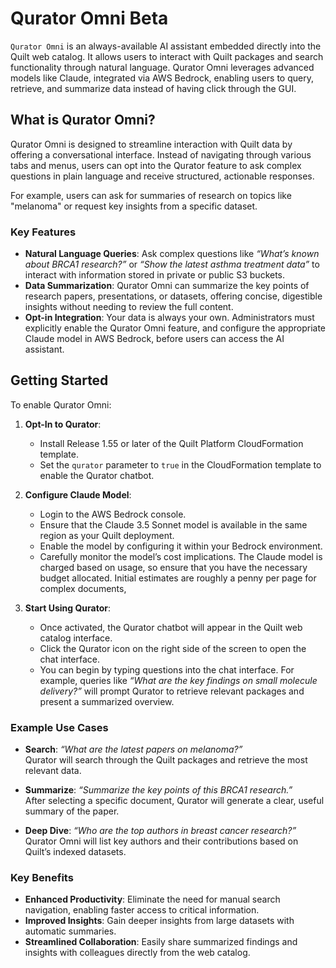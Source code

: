 # Qurator Omni Beta

`Qurator Omni` is an always-available AI assistant embedded directly into the
Quilt web catalog. It allows users to interact with Quilt packages and search
functionality through natural language. Qurator Omni leverages advanced models
like Claude, integrated via AWS Bedrock, enabling users to query, retrieve, and
summarize data instead of having click through the GUI.

## What is Qurator Omni?

Qurator Omni is designed to streamline interaction with Quilt data by offering
a conversational interface. Instead of navigating through various tabs and
menus, users can opt into the Qurator feature to ask complex questions in plain
language and receive structured, actionable responses.

For example, users can ask for summaries of research on topics like "melanoma"
or request key insights from a specific dataset.

### Key Features

- **Natural Language Queries**: Ask complex questions like _“What’s known about
  BRCA1 research?”_ or _“Show the latest asthma treatment data”_ to interact
  with information stored in private or public S3 buckets.
- **Data Summarization**: Qurator Omni can summarize the key points of research
  papers, presentations, or datasets, offering concise, digestible insights
  without needing to review the full content.
- **Opt-in Integration**: Your data is always your own. Administrators must
  explicitly enable the Qurator Omni feature, and configure the appropriate
  Claude model in AWS Bedrock, before users can access the AI assistant.

## Getting Started

To enable Qurator Omni:

1. **Opt-In to Qurator**:  
   - Install Release 1.55 or later of the Quilt Platform CloudFormation template.
   - Set the `qurator` parameter to `true` in the CloudFormation template to
     enable the Qurator chatbot.

2. **Configure Claude Model**:  
   - Login to the AWS Bedrock console.
   - Ensure that the Claude 3.5 Sonnet model is available in the same region as
     your Quilt deployment.
   - Enable the model by configuring it within your Bedrock environment.
   - Carefully monitor the model’s cost implications. The Claude model is
     charged based on usage, so ensure that you have the necessary budget
     allocated. Initial estimates are roughly a penny per page for complex documents,

3. **Start Using Qurator**:  
   - Once activated, the Qurator chatbot will appear in the Quilt web catalog
     interface.
   - Click the Qurator icon on the right side of the screen to open the chat
     interface.
   - You can begin by typing questions into the chat interface. For example,
     queries like _“What are the key findings on small molecule delivery?”_ will
     prompt Qurator to retrieve relevant packages and present a summarized
     overview.

### Example Use Cases

- **Search**: _“What are the latest papers on melanoma?”_  
  Qurator will search through the Quilt packages and retrieve the most relevant
  data.
  
- **Summarize**: _“Summarize the key points of this BRCA1 research.”_  
  After selecting a specific document, Qurator will generate a clear, useful
  summary of the paper.

- **Deep Dive**: _“Who are the top authors in breast cancer research?”_  
  Qurator Omni will list key authors and their contributions based on Quilt’s
  indexed datasets.

### Key Benefits

- **Enhanced Productivity**: Eliminate the need for manual search navigation,
  enabling faster access to critical information.
- **Improved Insights**: Gain deeper insights from large datasets with automatic
  summaries.
- **Streamlined Collaboration**: Easily share summarized findings and insights
  with colleagues directly from the web catalog.
